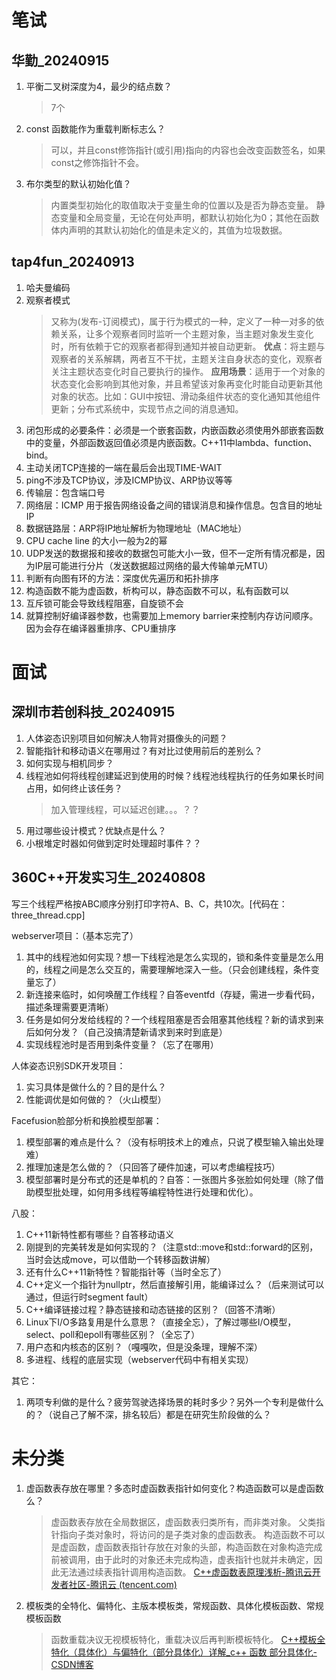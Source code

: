 # 笔试

## 华勤_20240915

1. 平衡二叉树深度为4，最少的结点数？

   > 7个
   >
1. const 函数能作为重载判断标志么？

   > 可以，并且const修饰指针(或引用)指向的内容也会改变函数签名，如果const之修饰指针不会。
   >
1. 布尔类型的默认初始化值？

   > 内置类型初始化的取值取决于变量生命的位置以及是否为静态变量。
   > 静态变量和全局变量，无论在何处声明，都默认初始化为0；其他在函数体内声明的其默认初始化的值是未定义的，其值为垃圾数据。
   >


## **tap4fun_20240913**

1. 哈夫曼编码
2. 观察者模式
   > 又称为(发布-订阅模式)，属于行为模式的一种，定义了一种一对多的依赖关系，让多个观察者同时监听一个主题对象，当主题对象发生变化时，所有依赖于它的观察者都得到通知并被自动更新。
   > **优点**：将主题与观察者的关系解耦，两者互不干扰，主题关注自身状态的变化，观察者关注主题状态变化时自己要执行的操作。
   > **应用场景**：适用于一个对象的状态变化会影响到其他对象，并且希望该对象再变化时能自动更新其他对象的状态。比如：GUI中按钮、滑动条组件状态的变化通知其他组件更新；分布式系统中，实现节点之间的消息通知。
   >
3. 闭包形成的必要条件：必须是一个嵌套函数，内嵌函数必须使用外部嵌套函数中的变量，外部函数返回值必须是内嵌函数。C++11中lambda、function、bind。
4. 主动关闭TCP连接的一端在最后会出现TIME-WAIT
5. ping不涉及TCP协议，涉及ICMP协议、ARP协议等等
6. 传输层：包含端口号
7. 网络层：ICMP 用于报告网络设备之间的错误消息和操作信息。包含目的地址IP
8. 数据链路层：ARP将IP地址解析为物理地址（MAC地址）
9. CPU cache line 的大小一般为2的幂
10. UDP发送的数据报和接收的数据包可能大小一致，但不一定所有情况都是，因为IP层可能进行分片（发送数据超过网络的最大传输单元MTU）
11. 判断有向图有环的方法：深度优先遍历和拓扑排序
12. 构造函数不能为虚函数，析构可以，静态函数不可以，私有函数可以
13. 互斥锁可能会导致线程阻塞，自旋锁不会
14. 就算控制好编译器参数，也需要加上memory barrier来控制内存访问顺序。因为会存在编译器重排序、CPU重排序

# 面试

## 深圳市若创科技_20240915

1. 人体姿态识别项目如何解决人物背对摄像头的问题？
2. 智能指针和移动语义在哪用过？有对比过使用前后的差别么？
3. 如何实现与相机同步？
4. 线程池如何将线程创建延迟到使用的时候？线程池线程执行的任务如果长时间占用，如何终止该任务？
   > 加入管理线程，可以延迟创建。。。？？
   >
5. 用过哪些设计模式？优缺点是什么？
6. 小根堆定时器如何做到定时处理超时事件？？


## 360C++开发实习生_20240808

写三个线程严格按ABC顺序分别打印字符A、B、C，共10次。[代码在：three_thread.cpp]

webserver项目：（基本忘完了）

1. 其中的线程池如何实现？想一下线程池是怎么实现的，锁和条件变量是怎么用的，线程之间是怎么交互的，需要理解地深入一些。（只会创建线程，条件变量忘了）
2. 新连接来临时，如何唤醒工作线程？自答eventfd（存疑，需进一步看代码，描述条理需要更清晰）
3. 任务是如何分发给线程的？一个线程阻塞是否会阻塞其他线程？新的请求到来后如何分发？（自己没搞清楚新请求到来时到底是）
4. 实现线程池时是否用到条件变量？（忘了在哪用）

人体姿态识别SDK开发项目：

1. 实习具体是做什么的？目的是什么？
2. 性能调优是如何做的？（火山模型）

Facefusion脸部分析和换脸模型部署：

1. 模型部署的难点是什么？（没有标明技术上的难点，只说了模型输入输出处理难）
2. 推理加速是怎么做的？（只回答了硬件加速，可以考虑编程技巧）
3. 模型部署时是分布式的还是单机的？自答：一张图片多张脸如何处理（除了借助模型批处理，如何用多线程等编程特性进行处理和优化）。

八股：

1. C++11新特性都有哪些？自答移动语义
2. 刚提到的完美转发是如何实现的？（注意std::move和std::forward的区别，当时会达成move，可以借助一个转移函数讲解）
3. 还有什么C++11新特性？智能指针等（当时全忘了）
4. C++定义一个指针为nullptr，然后直接解引用，能编译过么？（后来测试可以通过，但运行时segment fault）
5. C++编译链接过程？静态链接和动态链接的区别？（回答不清晰）
6. Linux下I/O多路复用是什么意思？（直接全忘），了解过哪些I/O模型，select、poll和epoll有哪些区别？（全忘了）
7. 用户态和内核态的区别？（嘎嘎吹，但是没条理，理解不深）
8. 多进程、线程的底层实现（webserver代码中有相关实现）

其它：

1. 两项专利做的是什么？疲劳驾驶选择场景的耗时多少？另外一个专利是做什么的？（说自己了解不深，排名较后）都是在研究生阶段做的么？

# 未分类

1. 虚函数表存放在哪里？多态时虚函数表指针如何变化？构造函数可以是虚函数么？
   > 虚函数表存放在全局数据区，虚函数表归类所有，而非类对象。
   > 父类指针指向子类对象时，将访问的是子类对象的虚函数表。
   > 构造函数不可以是虚函数，虚函数表指针存放在对象的头部，构造函数在对象构造完成前被调用，由于此时的对象还未完成构造，虚表指针也就并未确定，因此无法通过续表指针调用构造函数。
   > [C++虚函数表原理浅析-腾讯云开发者社区-腾讯云 (tencent.com)](https://cloud.tencent.com/developer/article/1816474)
   >
2. 模板类的全特化、偏特化、主版本模板类，常规函数、具体化模板函数、常规模板函数
   > 函数重载决议无视模板特化，重载决议后再判断模板特化。
   > [C++模板全特化（具体化）与偏特化（部分具体化）详解_c++ 函数 部分具体化-CSDN博客]()[
   > ](https://blog.csdn.net/greywolf0824/article/details/106856397)
   >
